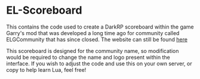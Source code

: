 # EL-Scoreboard
This contains the code used to create a DarkRP scoreboard within the game Garry's mod that was developed a long time ago for community called ELGCommunity that has since closed. The website can still be found [here](https://www.metallicgloss.com/projects/elgcommunity/ "ELGCommunity")

This scoreboard is designed for the community name, so modification would be required to change the name and logo present within the interface. If you wish to adjust the code and use this on your own server, or copy to help learn Lua, feel free!
